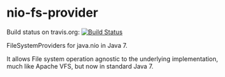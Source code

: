 nio-fs-provider
===============

Build status on travis.org: [![Build Status](https://travis-ci.org/maddingo/nio-fs-provider.svg?branch=master)](https://travis-ci.org/maddingo/nio-fs-provider)

FileSystemProviders for java.nio in Java 7.

It allows File system operation agnostic to the underlying implementation, 
much like Apache VFS, but now in standard Java 7.
